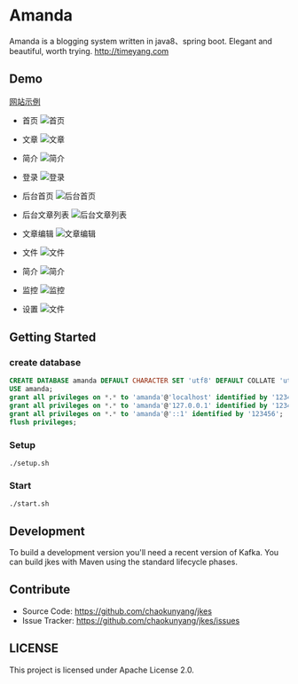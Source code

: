 # Amanda
Amanda is a blogging system written in java8、spring boot. Elegant and beautiful, worth trying. http://timeyang.com

## Demo
[网站示例](http://timeyang.com)

- 首页
![首页](https://raw.githubusercontent.com/chaokunyang/amanda/master/docs/images/Home.png)

- 文章
![文章](https://raw.githubusercontent.com/chaokunyang/amanda/master/docs/images/Article.png)

- 简介
![简介](https://raw.githubusercontent.com/chaokunyang/amanda/master/docs/images/Profile.png)

- 登录
![登录](https://raw.githubusercontent.com/chaokunyang/amanda/master/docs/images/Login.png)

- 后台首页
![后台首页](https://raw.githubusercontent.com/chaokunyang/amanda/master/docs/images/Admin_Home.png)

- 后台文章列表
![后台文章列表](https://raw.githubusercontent.com/chaokunyang/amanda/master/docs/images/Admin_Article.png)

- 文章编辑
![文章编辑](https://raw.githubusercontent.com/chaokunyang/amanda/master/docs/images/Article_Edit.png)

- 文件
![文件](https://raw.githubusercontent.com/chaokunyang/amanda/master/docs/images/Admin_File.png)

- 简介
![简介](https://raw.githubusercontent.com/chaokunyang/amanda/master/docs/images/Admin_Profile.png)

- 监控
![监控](https://raw.githubusercontent.com/chaokunyang/amanda/master/docs/images/Admin_Monitor.png)

- 设置
![文件](https://raw.githubusercontent.com/chaokunyang/amanda/master/docs/images/Admin_Setting.png)

## Getting Started
### create database
```sql
CREATE DATABASE amanda DEFAULT CHARACTER SET 'utf8' DEFAULT COLLATE 'utf8_unicode_ci';
USE amanda;
grant all privileges on *.* to 'amanda'@'localhost' identified by '123456'; 
grant all privileges on *.* to 'amanda'@'127.0.0.1' identified by '123456'; 
grant all privileges on *.* to 'amanda'@'::1' identified by '123456'; 
flush privileges;
```
### Setup
```shell
./setup.sh
```
### Start
```shell
./start.sh
```

## Development
To build a development version you'll need a recent version of Kafka. You can build jkes with Maven using the standard lifecycle phases.

## Contribute
- Source Code: https://github.com/chaokunyang/jkes
- Issue Tracker: https://github.com/chaokunyang/jkes/issues

## LICENSE
This project is licensed under Apache License 2.0.


